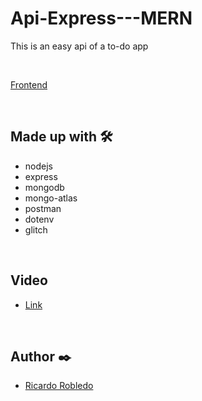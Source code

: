# Api-Express---MERN
This is an easy api of a to-do app

<br>

[Frontend](https://github.com/RicardoRobledo/Frontend-React---MERN)

<br>

## Made up with 🛠️
- nodejs
- express
- mongodb
- mongo-atlas
- postman
- dotenv
- glitch

<br>

## Video
- [Link](https://youtube.com/playlist?list=PL-aX2gJc0HohQ6t-WvehhP3Z-utxdBgyB&feature=shared)

<br>

## Author ✒️
- [Ricardo Robledo](https://github.com/RicardoRobledo/)
